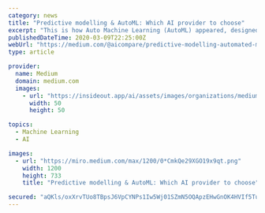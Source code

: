 ```yaml
---
category: news
title: "Predictive modelling & AutoML: Which AI provider to choose"
excerpt: "This is how Auto Machine Learning (AutoML) appeared, designed to make Machine Learning accessible to the greatest number of people, especially developers who do not have any knowledge in mathematics."
publishedDateTime: 2020-03-09T22:25:00Z
webUrl: "https://medium.com/@aicompare/predictive-modelling-automated-machine-learning-which-ai-provider-to-choose-5b6075b07da7"
type: article

provider:
  name: Medium
  domain: medium.com
  images:
    - url: "https://insideout.app/ai/assets/images/organizations/medium.com-50x50.jpg"
      width: 50
      height: 50

topics:
  - Machine Learning
  - AI

images:
  - url: "https://miro.medium.com/max/1200/0*CmkQe29XGO19x9qt.png"
    width: 1200
    height: 733
    title: "Predictive modelling & AutoML: Which AI provider to choose"

secured: "aQKls/oxXrvTUo8TBpsJ6VpCYNPs1Iw5Wj01SZmN5OQApzEHwGnOK4HVIf5Tuwf/vTgOFP6lR14NcXibo0oTmC9btwnJx9ZgLdsJ5urDCONB66v6AXLu4jWpetNuumwPoZaNPx9iLXwzzH3K+PZystpqwMgTO/2a9mGvw78AqnpIKR7iOBOMyNvLQlxhfQtSN5E/FL+YOuyfdy7X+dMPzM5EeQIu/yRzl+AFpOt5eLSc0mWdNWUrPHUJSZi0J64xJ0gSUtRaHO08TeripL11kHEqwJUteTVhHPmGQLWPKkP6SxEkhcvTc0oi0DPDwVNd;lcolGrDhQ84yUfFMYxBbfw=="
---
```


